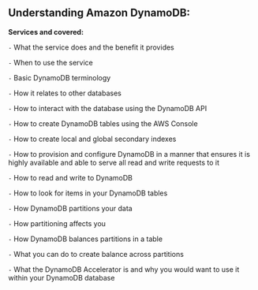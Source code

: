 ## Understanding Amazon DynamoDB:
**Services and covered:**

`-` What the service does and the benefit it provides

`-` When to use the service 

`-` Basic DynamoDB terminology 

`-` How it relates to other databases

`-` How to interact with the database using the DynamoDB API

`-` How to create DynamoDB tables using the AWS Console

`-` How to create local and global secondary indexes 

`-` How to provision and configure DynamoDB in a manner that ensures it is highly available and able to serve all read and write requests to it

`-` How to read and write to DynamoDB

`-` How to look for items in your DynamoDB tables

`-` How DynamoDB partitions your data 

`-` How partitioning affects you 

`-` How DynamoDB balances partitions in a table

`-` What you can do to create balance across partitions

`-` What the DynamoDB Accelerator is and why you would want to use it within your DynamoDB database

